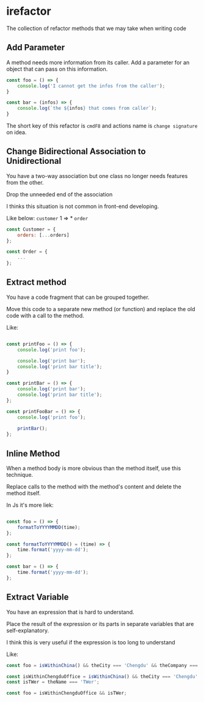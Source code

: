 # irefactor
The collection of refactor methods that we may take when writing code

## Add Parameter
A method needs more information from its caller.
Add a parameter for an object that can pass on this information.

```javascript
const foo = () => {
    console.log('I cannot get the infos from the caller');
}

const bar = (infos) => {
    console.log(`the ${infos} that comes from caller`);
}
```

The short key of this refactor is `cmdF8` and actions name is `change signature` on idea.

## Change Bidirectional Association to Unidirectional
You have a two-way association but one class no longer needs features from the other.

Drop the unneeded end of the association

I thinks this situation is not common in front-end developing.

Like below: `customer` 1 => * `order`

```javascript
const Customer = {
    orders: [...orders]
};

const Order = {
    ...
};
```

## Extract method
You have a code fragment that can be grouped together.

Move this code to a separate new method (or function) and replace the old code with a call to the method.

Like: 
```javascript

const printFoo = () => {
    console.log('print foo');

    console.log('print bar');
    console.log('print bar title');
}

const printBar = () => {
    console.log('print bar');
    console.log('print bar title');
};

const printFooBar = () => {
    console.log('print foo');
    
    printBar();
};

```

## Inline Method
When a method body is more obvious than the method itself, use this technique.

Replace calls to the method with the method's content and delete the method itself.

In Js it's more liek:

```javascript

const foo = () => {
    formatToYYYYMMDD(time);
};

const formatToYYYYMMDD() = (time) => {
    time.format('yyyy-mm-dd');
};

const bar = () => {
    time.format('yyyy-mm-dd');
};

```

## Extract Variable
You have an expression that is hard to understand.

Place the result of the expression or its parts in separate variables that are self-explanatory.

I think this is very useful if the expression is too long to understand

Like: 
```javascript
const foo = isWithinChina() && theCity === 'Chengdu' && theCompany === 'ThoughtWorks' || theName === 'TWer';

const isWithinChengduOffice = isWithinChina() && theCity === 'Chengdu' && theCompany === 'ThoughtWorks';
const isTWer = theName === 'TWer'; 

const foo = isWithinChengduOffice && isTWer;
```